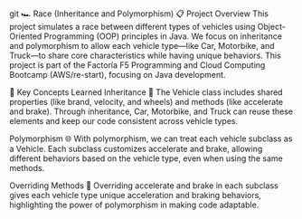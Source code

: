 git 🏎️ Race (Inheritance and Polymorphism)
📋 Project Overview
This project simulates a race between different types of vehicles using Object-Oriented Programming (OOP) principles in Java. We focus on inheritance and polymorphism to allow each vehicle type—like Car, Motorbike, and Truck—to share core characteristics while having unique behaviors. 
This project is part of the Factoría F5 Programming and Cloud Computing Bootcamp (AWS/re-start), focusing on Java development.

🔑 Key Concepts Learned
Inheritance 🧬
The Vehicle class includes shared properties (like brand, velocity, and wheels) and methods (like accelerate and brake). Through inheritance, Car, Motorbike, and Truck can reuse these elements and keep our code consistent across vehicle types.

Polymorphism 🌐
With polymorphism, we can treat each vehicle subclass as a Vehicle. Each subclass customizes accelerate and brake, allowing different behaviors based on the vehicle type, even when using the same methods.

Overriding Methods 🔄
Overriding accelerate and brake in each subclass gives each vehicle type unique acceleration and braking behaviors, highlighting the power of polymorphism in making code adaptable.

